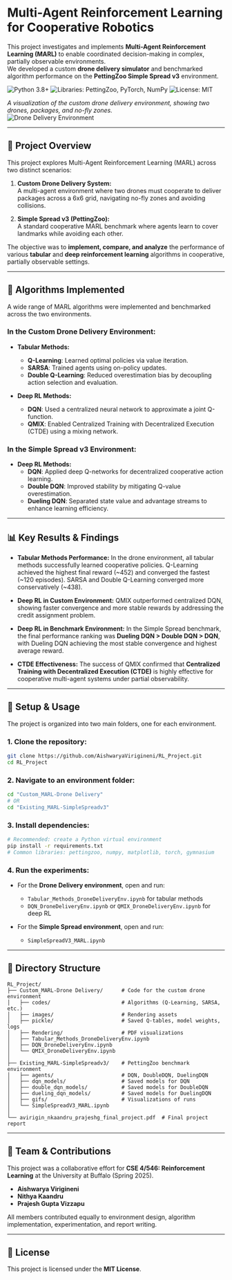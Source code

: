 # Multi-Agent Reinforcement Learning for Cooperative Robotics

This project investigates and implements **Multi-Agent Reinforcement Learning (MARL)** to enable coordinated decision-making in complex, partially observable environments.  
We developed a custom **drone delivery simulator** and benchmarked algorithm performance on the **PettingZoo Simple Spread v3** environment.

![Python 3.8+](https://img.shields.io/badge/python-3.8+-blue.svg)
![Libraries: PettingZoo, PyTorch, NumPy](https://img.shields.io/badge/libs-PettingZoo%20%7C%20PyTorch-orange.svg)
![License: MIT](https://img.shields.io/badge/License-MIT-yellow.svg)

*A visualization of the custom drone delivery environment, showing two drones, packages, and no-fly zones.*  
![Drone Delivery Environment](https://i.imgur.com/your-drone-env-screenshot.png)

---

## 📜 Project Overview

This project explores Multi-Agent Reinforcement Learning (MARL) across two distinct scenarios:

1. **Custom Drone Delivery System:**  
   A multi-agent environment where two drones must cooperate to deliver packages across a 6x6 grid, navigating no-fly zones and avoiding collisions.  

2. **Simple Spread v3 (PettingZoo):**  
   A standard cooperative MARL benchmark where agents learn to cover landmarks while avoiding each other.  

The objective was to **implement, compare, and analyze** the performance of various **tabular** and **deep reinforcement learning** algorithms in cooperative, partially observable settings.

---

## 🤖 Algorithms Implemented

A wide range of MARL algorithms were implemented and benchmarked across the two environments.

### In the Custom Drone Delivery Environment:
* **Tabular Methods:**
  - **Q-Learning**: Learned optimal policies via value iteration.  
  - **SARSA**: Trained agents using on-policy updates.  
  - **Double Q-Learning**: Reduced overestimation bias by decoupling action selection and evaluation.  

* **Deep RL Methods:**
  - **DQN**: Used a centralized neural network to approximate a joint Q-function.  
  - **QMIX**: Enabled Centralized Training with Decentralized Execution (CTDE) using a mixing network.  

### In the Simple Spread v3 Environment:
* **Deep RL Methods:**
  - **DQN**: Applied deep Q-networks for decentralized cooperative action learning.  
  - **Double DQN**: Improved stability by mitigating Q-value overestimation.  
  - **Dueling DQN**: Separated state value and advantage streams to enhance learning efficiency.  

---

## 📊 Key Results & Findings

- **Tabular Methods Performance:** In the drone environment, all tabular methods successfully learned cooperative policies. Q-Learning achieved the highest final reward (~452) and converged the fastest (~120 episodes). SARSA and Double Q-Learning converged more conservatively (~438).  

- **Deep RL in Custom Environment:** QMIX outperformed centralized DQN, showing faster convergence and more stable rewards by addressing the credit assignment problem.  

- **Deep RL in Benchmark Environment:** In the Simple Spread benchmark, the final performance ranking was **Dueling DQN > Double DQN > DQN**, with Dueling DQN achieving the most stable convergence and highest average reward.  

- **CTDE Effectiveness:** The success of QMIX confirmed that **Centralized Training with Decentralized Execution (CTDE)** is highly effective for cooperative multi-agent systems under partial observability.  

---

## 🔧 Setup & Usage

The project is organized into two main folders, one for each environment.

### 1. Clone the repository:
```bash
git clone https://github.com/AishwaryaVirigineni/RL_Project.git
cd RL_Project
```

### 2. Navigate to an environment folder:
```bash
cd "Custom_MARL-Drone Delivery"
# OR
cd "Existing_MARL-SimpleSpreadv3"
```

### 3. Install dependencies:
```bash
# Recommended: create a Python virtual environment
pip install -r requirements.txt
# Common libraries: pettingzoo, numpy, matplotlib, torch, gymnasium
```

### 4. Run the experiments:
- For the **Drone Delivery environment**, open and run:
  - `Tabular_Methods_DroneDeliveryEnv.ipynb` for tabular methods  
  - `DQN_DroneDeliveryEnv.ipynb` or `QMIX_DroneDeliveryEnv.ipynb` for deep RL  

- For the **Simple Spread environment**, open and run:
  - `SimpleSpreadV3_MARL.ipynb`  

---

## 📁 Directory Structure
```
RL_Project/
├── Custom_MARL-Drone Delivery/      # Code for the custom drone environment
│   ├── codes/                       # Algorithms (Q-Learning, SARSA, etc.)
│   ├── images/                      # Rendering assets
│   ├── pickle/                      # Saved Q-tables, model weights, logs
│   ├── Rendering/                   # PDF visualizations
│   ├── Tabular_Methods_DroneDeliveryEnv.ipynb
│   ├── DQN_DroneDeliveryEnv.ipynb
│   └── QMIX_DroneDeliveryEnv.ipynb
│
├── Existing_MARL-SimpleSpreadv3/    # PettingZoo benchmark environment
│   ├── agents/                      # DQN, DoubleDQN, DuelingDQN
│   ├── dqn_models/                  # Saved models for DQN
│   ├── double_dqn_models/           # Saved models for DoubleDQN
│   ├── dueling_dqn_models/          # Saved models for DuelingDQN
│   ├── gifs/                        # Visualizations of runs
│   └── SimpleSpreadV3_MARL.ipynb
│
└── avirigin_nkaandru_prajeshg_final_project.pdf  # Final project report
```

---

## 👥 Team & Contributions
This project was a collaborative effort for **CSE 4/546: Reinforcement Learning** at the University at Buffalo (Spring 2025).  

- **Aishwarya Virigineni**  
- **Nithya Kaandru**  
- **Prajesh Gupta Vizzapu**  

All members contributed equally to environment design, algorithm implementation, experimentation, and report writing.  

---

## 📄 License
This project is licensed under the **MIT License**.
